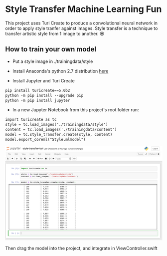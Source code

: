 # Style Transfer Machine Learning Fun

This project uses Turi Create to produce a convolutional neural network in order to apply style tranfer against images. Style transfer is a technique to transfer artistic style from 1 image to another. 😎

## How to train your own model

* Put a style image in ./trainingdata/style 

* Install Anaconda's python 2.7 distribution [here](https://www.anaconda.com/download/)

* Install Jupyter and Turi Create
```
pip install turicreate==5.0b2
python -m pip install --upgrade pip
python -m pip install jupyter
```

* In a new Jupyter Notebook from this project's root folder run:
```
import turicreate as tc
style = tc.load_images('./trainingdata/style')
content = tc.load_images('./trainingdata/content')
model = tc.style_transfer.create(style, content)
model.export_coreml("Style.mlmodel")

```
![jupyter](https://raw.githubusercontent.com/LunarFlash/StyleTransferMachineLearning/master/readmeImages/jupyter.png)

Then drag the model into the project, and integrate in ViewController.swift






